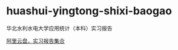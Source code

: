 # huashui-yingtong-shixi-baogao
华北水利水电大学应用统计（本科）实习报告

[阿里云盘，实习报告集合](https://www.aliyundrive.com/s/U5im91AbB28 "点击下载")
